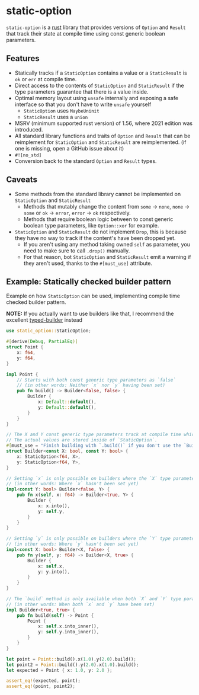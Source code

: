 # static-option

`static-option` is a [rust](https://rust-lang.org) library that provides versions of `Option` and `Result` that track their state at compile time using const generic boolean parameters.

## Features
* Statically tracks if a `StaticOption` contains a value or a `StaticResult` is `ok` or `err` at compile time.
* Direct access to the contents of `StaticOption` and `StaticResult` if the type parameters guarantee that there is a value inside.
* Optimal memory layout using `unsafe` internally and exposing a safe interface so that you don't have to write `unsafe` yourself
  * `StaticOption` uses `MaybeUninit`
  * `StaticResult` uses a `union`
* MSRV (minimum supported rust version) of 1.56, where 2021 edition was introduced.
* All standard library functions and traits of `Option` and `Result` that can be reimplement for `StaticOption` and `StaticResult` are reimplemented. (if one is missing, open a GitHub issue about it)
* `#![no_std]`
* Conversion back to the standard `Option` and `Result` types.

## Caveats
* Some methods from the standard library cannot be implemented on `StaticOption` and `StaticResult`
  * Methods that mutably change the content from `some` -> `none`, `none` -> `some` or `ok` -> `error`, `error` -> `ok` respectively.
  * Methods that require boolean logic between to const generic boolean type parameters, like `Option::xor` for example.
* `StaticOption` and `StaticResult` do not implement `Drop`, this is because they have no way to track if the content's have been dropped yet.
  * If you aren't using any method taking owned `self` as parameter, you need to make sure to call `.drop()` manually.
  * For that reason, bot `StaticOption` and `StaticResult` emit a warning if they aren't used, thanks to the `#[must_use]` attribute.

## Example: Statically checked builder pattern

Example on how `StaticOption` can be used, implementing compile time checked builder pattern.

**NOTE:** If you actually want to use builders like that, I recommend the excellent [typed-builder](https://github.com/idanarye/rust-typed-builder) instead

```rust
use static_option::StaticOption;

#[derive(Debug, PartialEq)]
struct Point {
	x: f64,
	y: f64,
}

impl Point {
	// Starts with both const generic type parameters as `false`
	// (in other words: Neither `x` nor `y` having been set)
	pub fn build() -> Builder<false, false> {
		Builder {
			x: Default::default(),
			y: Default::default(),
		}
	}
}

// The X and Y const generic type parameters track at compile time which values have already been provided to the builder.
// The actual values are stored inside of `StaticOption`.
#[must_use = "Finish building with `.build()` if you don't use the `Builder` anymore."]
struct Builder<const X: bool, const Y: bool> {
	x: StaticOption<f64, X>,
	y: StaticOption<f64, Y>,
}

// Setting `x` is only possible on builders where the `X` type parameter is `false` and it will set it to `true`.
// (in other words: Where `x` hasn't been set yet)
impl<const Y: bool> Builder<false, Y> {
	pub fn x(self, x: f64) -> Builder<true, Y> {
 		Builder {
			x: x.into(),
			y: self.y,
		}
	}
}

// Setting `y` is only possible on builders where the `Y` type parameter is `false` and it will set it to `true`.
// (in other words: Where `y` hasn't been set yet)
impl<const X: bool> Builder<X, false> {
	pub fn y(self, y: f64) -> Builder<X, true> {
 		Builder {
			x: self.x,
			y: y.into(),
		}
	}
}

// The `build` method is only available when both `X` and `Y` type parameters are `true`
// (in other words: When both `x` and `y` have been set)
impl Builder<true, true> {
	pub fn build(self) -> Point {
		Point {
			x: self.x.into_inner(),
			y: self.y.into_inner(),
		}
	}
}

let point = Point::build().x(1.0).y(2.0).build();
let point2 = Point::build().y(2.0).x(1.0).build();
let expected = Point { x: 1.0, y: 2.0 };

assert_eq!(expected, point);
assert_eq!(point, point2);
```
